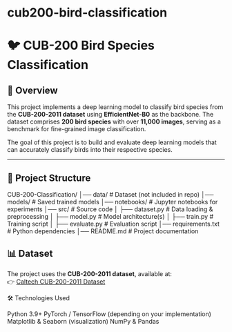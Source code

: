 # cub200-bird-classification

# 🐦 CUB-200 Bird Species Classification  

## 📌 Overview  
This project implements a deep learning model to classify bird species from the **CUB-200-2011 dataset** using **EfficientNet-B0** as the backbone. 
The dataset comprises **200 bird species** with over **11,000 images**, serving as a benchmark for fine-grained image classification.  

The goal of this project is to build and evaluate deep learning models that can accurately classify birds into their respective species.  

---

## 📂 Project Structure
CUB-200-Classification/
│── data/ # Dataset (not included in repo)
│── models/ # Saved trained models
│── notebooks/ # Jupyter notebooks for experiments
│── src/ # Source code
│ ├── dataset.py # Data loading & preprocessing
│ ├── model.py # Model architecture(s)
│ ├── train.py # Training script
│ ├── evaluate.py # Evaluation script
│── requirements.txt # Python dependencies
│── README.md # Project documentation

## 📊 Dataset  
The project uses the **CUB-200-2011 dataset**, available at:  
👉 [Caltech CUB-200-2011 Dataset](http://www.vision.caltech.edu/visipedia/CUB-200-2011.html)  

🛠️ Technologies Used

Python 3.9+
PyTorch / TensorFlow (depending on your implementation)
Matplotlib & Seaborn (visualization)
NumPy & Pandas
